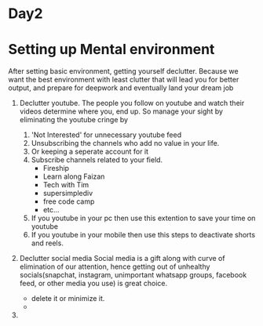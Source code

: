 # Day2
# Setting up Mental environment


After setting basic environment, getting yourself declutter. Because we want the best environment with least clutter that will lead you for better output, and prepare for deepwork and eventually land your dream job

1. Declutter youtube.
    The people you follow on youtube and watch their videos determine where you, end up. So manage your sight by eliminating the youtube cringe by
    1. 'Not Interested' for unnecessary youtube feed
    2. Unsubscribing the channels who add no value in your life.
    3. Or keeping a seperate account for it
    4. Subscribe channels related to your field.
        - Fireship
        - Learn along Faizan
        - Tech with Tim
        - supersimplediv
        - free code camp
        - etc...
    5. If you youtube in your pc then use this extention to save your time on youtube
    6. If you youtube in your mobile then use this steps to deactivate shorts and reels.

2. Declutter social media
    Social media is a gift along with curve of elimination of our attention, hence getting out of unhealthy socials(snapchat, instagram, unimportant whatsapp groups, facebook feed, or other media you use) is great choice.
    
    - delete it or minimize it.
    - 

3.